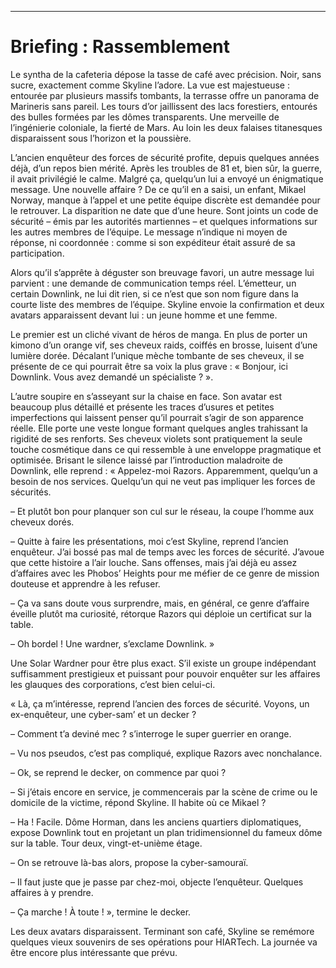 ----
# Briefing : Rassemblement

Le syntha de la cafeteria dépose la tasse de café avec précision. Noir, sans sucre, exactement comme Skyline l’adore. La vue est majestueuse : entourée par plusieurs massifs tombants, la terrasse offre un panorama de Marineris sans pareil. Les tours d’or jaillissent des lacs forestiers, entourés des bulles formées par les dômes transparents. Une merveille de l’ingénierie coloniale, la fierté de Mars. Au loin les deux falaises titanesques disparaissent sous l’horizon et la poussière.

L’ancien enquêteur des forces de sécurité profite, depuis quelques années déjà, d’un repos bien mérité. Après les troubles de 81 et, bien sûr, la guerre, il avait privilégié le calme. Malgré ça, quelqu’un lui a envoyé un énigmatique message. Une nouvelle affaire ? De ce qu’il en a saisi, un enfant, Mikael Norway, manque à l’appel et une petite équipe discrète est demandée pour le retrouver. La disparition ne date que d’une heure. Sont joints un code de sécurité – émis par les autorités martiennes – et quelques informations sur les autres membres de l’équipe. Le message n’indique ni moyen de réponse, ni coordonnée : comme si son expéditeur était assuré de sa participation.

Alors qu’il s’apprête à déguster son breuvage favori, un autre message lui parvient : une demande de communication temps réel. L’émetteur, un certain Downlink, ne lui dit rien, si ce n’est que son nom figure dans la courte liste des membres de l’équipe. Skyline envoie la confirmation et deux avatars apparaissent devant lui : un jeune homme et une femme.

Le premier est un cliché vivant de héros de manga. En plus de porter un kimono d’un orange vif, ses cheveux raids, coiffés en brosse, luisent d’une lumière dorée. Décalant l’unique mèche tombante de ses cheveux, il se présente de ce qui pourrait être sa voix la plus grave : « Bonjour, ici Downlink. Vous avez demandé un spécialiste ? ».

L’autre soupire en s’asseyant sur la chaise en face. Son avatar est beaucoup plus détaillé et présente les traces d’usures et petites imperfections qui laissent penser qu’il pourrait s’agir de son apparence réelle. Elle porte une veste longue formant quelques angles trahissant la rigidité de ses renforts. Ses cheveux violets sont pratiquement la seule touche cosmétique dans ce qui ressemble à une enveloppe pragmatique et optimisée. Brisant le silence laissé par l’introduction maladroite de Downlink, elle reprend : « Appelez-moi Razors. Apparemment, quelqu’un a besoin de nos services. Quelqu’un qui ne veut pas impliquer les forces de sécurités.

– Et plutôt bon pour planquer son cul sur le réseau, la coupe l’homme aux cheveux dorés.

– Quitte à faire les présentations, moi c’est Skyline, reprend l’ancien enquêteur. J’ai bossé pas mal de temps avec les forces de sécurité. J’avoue que cette histoire a l’air louche. Sans offenses, mais j’ai déjà eu assez d’affaires avec les Phobos’ Heights pour me méfier de ce genre de mission douteuse et apprendre à les refuser.

– Ça va sans doute vous surprendre, mais, en général, ce genre d’affaire éveille plutôt ma curiosité, rétorque Razors qui déploie un certificat sur la table.

– Oh bordel ! Une wardner, s’exclame Downlink. »

Une Solar Wardner pour être plus exact. S’il existe un groupe indépendant suffisamment prestigieux et puissant pour pouvoir enquêter sur les affaires les glauques des corporations, c’est bien celui-ci.

« Là, ça m’intéresse, reprend l’ancien des forces de sécurité. Voyons, un ex-enquêteur, une cyber-sam’ et un decker ?

– Comment t’a deviné mec ? s’interroge le super guerrier en orange.

– Vu nos pseudos, c’est pas compliqué, explique Razors avec nonchalance.

– Ok, se reprend le decker, on commence par quoi ?

– Si j’étais encore en service, je commencerais par la scène de crime ou le domicile de la victime, répond Skyline. Il habite où ce Mikael ?

– Ha ! Facile. Dôme Horman, dans les anciens quartiers diplomatiques, expose Downlink tout en projetant un plan tridimensionnel du fameux dôme sur la table. Tour deux, vingt-et-unième étage.

– On se retrouve là-bas alors, propose la cyber-samouraï.

– Il faut juste que je passe par chez-moi, objecte l’enquêteur. Quelques affaires à y prendre.

– Ça marche ! À toute ! », termine le decker.

Les deux avatars disparaissent. Terminant son café, Skyline se remémore quelques vieux souvenirs de ses opérations pour HIARTech. La journée va être encore plus intéressante que prévu.
